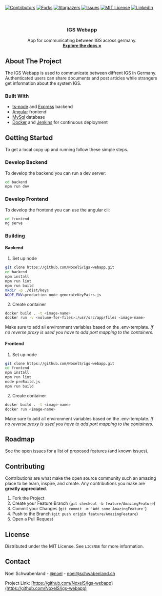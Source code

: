 [![Contributors][contributors-shield]][contributors-url]
[![Forks][forks-shield]][forks-url]
[![Stargazers][stars-shield]][stars-url]
[![Issues][issues-shield]][issues-url]
[![MIT License][license-shield]][license-url]
[![LinkedIn][linkedin-shield]][linkedin-url]

<!-- PROJECT LOGO -->
<br />
<p align="center">
  <h3 align="center">IGS Webapp</h3>

  <p align="center">
    App for communicating between IGS across germany.
    <br />
    <a href="https://noxels.github.io/igs-webapp/"><strong>Explore the docs »</strong></a>
  </p>
</p>

<!--
## Table of Contents

* [About the Project](#about-the-project)
  * [Built With](#built-with)
* [Getting Started](#getting-started)
  * [Prerequisites](#prerequisites)
  * [Installation](#installation)
* [Usage](#usage)
* [Roadmap](#roadmap)
* [Contributing](#contributing)
* [License](#license)
* [Contact](#contact)
* [Acknowledgements](#acknowledgements)
-->

<!-- ABOUT THE PROJECT -->

## About The Project

The IGS Webapp is used to communicate between diffrent IGS in Germany.
Authenticated users can share documents and post articles while strangers get
information about the system IGS.

### Built With

-   [ts-node](https://www.npmjs.com/package/ts-node) and [Express](https://www.npmjs.com/package/express) backend
-   [Angular](https://angular.io/) frontend
-   [MySql](https://www.mysql.com) database
-   [Docker](https://www.docker.com/) and [Jenkins](https://www.jenkins.io) for continuous deployment

<!-- GETTING STARTED -->

## Getting Started

To get a local copy up and running follow these simple steps.

### Develop Backend

To develop the backend you can run a dev server:

```sh
cd backend
npm run dev
```
### Develop Frontend

To develop the frontend you can use the angular cli:

```sh
cd frontend
ng serve
```

### Building
#### Backend
1. Set up node

```sh
git clone https://github.com/NoxelS/igs-webapp.git
cd backend
npm install
npm run lint
npm run build
mkdir -p ./dist/keys
NODE_ENV=production node generateKeyPairs.js
```

2. Create container
```sh
docker build . -t <image-name>
docker run -v <volume-for-files>:/usr/src/app/files <image-name>
```
Make sure to add all environment variables based on the .env-template.
_If no reverse proxy is used you have to add port mapping to the containers._

#### Frontend
1. Set up node

```sh
git clone https://github.com/NoxelS/igs-webapp.git
cd frontend
npm install
npm run lint
node preBuild.js
npm run build
```

2. Create container
```sh
docker build . -t <image-name>
docker run <image-name>
```
Make sure to add all environment variables based on the .env-template.
_If no reverse proxy is used you have to add port mapping to the containers._


<!-- ROADMAP -->
## Roadmap

See the [open issues](https://github.com/NoxelS/igs-webapp/issues) for a list of proposed features (and known issues).

<!-- CONTRIBUTING -->

## Contributing

Contributions are what make the open source community such an amazing place to be learn, inspire, and create. Any contributions you make are **greatly appreciated**.

1. Fork the Project
2. Create your Feature Branch (`git checkout -b feature/AmazingFeature`)
3. Commit your Changes (`git commit -m 'Add some AmazingFeature'`)
4. Push to the Branch (`git push origin feature/AmazingFeature`)
5. Open a Pull Request

<!-- LICENSE -->

## License

Distributed under the MIT License. See `LICENSE` for more information.

<!-- CONTACT -->

## Contact

Noel Schwabenland - [@noel](https://twitter.com/NoelSchwabenla2) - noel@schwabenland.ch

Project Link: [https://github.com/NoxelS/igs-webapp](https://github.com/NoxelS/igs-webapp)

<!-- MARKDOWN LINKS & IMAGES -->
<!-- https://www.markdownguide.org/basic-syntax/#reference-style-links -->

[contributors-shield]: https://img.shields.io/github/contributors/NoxelS/igs-webapp.svg?style=flat-square
[contributors-url]: https://github.com/NoxelS/igs-webapp/graphs/contributors
[forks-shield]: https://img.shields.io/github/forks/NoxelS/igs-webapp.svg?style=flat-square
[forks-url]: https://github.com/NoxelS/igs-webapp/network/members
[stars-shield]: https://img.shields.io/github/stars/NoxelS/igs-webapp.svg?style=flat-square
[stars-url]: https://github.com/NoxelS/igs-webapp/stargazers
[issues-shield]: https://img.shields.io/github/issues/NoxelS/igs-webapp.svg?style=flat-square
[issues-url]: https://github.com/NoxelS/igs-webapp/issues
[license-shield]: https://img.shields.io/github/license/NoxelS/igs-webapp.svg?style=flat-square
[license-url]: https://github.com/NoxelS/igs-webapp/blob/master/LICENSE.txt
[linkedin-shield]: https://img.shields.io/badge/-LinkedIn-black.svg?style=flat-square&logo=linkedin&colorB=555
[linkedin-url]: https://linkedin.com/in/NoxelS
[product-screenshot]: images/screenshot.png
